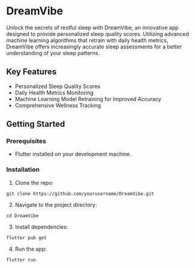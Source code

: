 # DreamVibe

Unlock the secrets of restful sleep with DreamVibe, an innovative app designed to provide personalized sleep quality scores. Utilizing advanced machine learning algorithms that retrain with daily health metrics, DreamVibe offers increasingly accurate sleep assessments for a better understanding of your sleep patterns.

## Key Features

- Personalized Sleep Quality Scores
- Daily Health Metrics Monitoring
- Machine Learning Model Retraining for Improved Accuracy
- Comprehensive Wellness Tracking

## Getting Started

### Prerequisites

- Flutter installed on your development machine.

### Installation

1. Clone the repo:
```
git clone https://github.com/yourusername/DreamVibe.git
```
2. Navigate to the project directory:
```
cd DreamVibe
```
3. Install dependencies:
```
flutter pub get
```
4. Run the app:
```
flutter run
```
